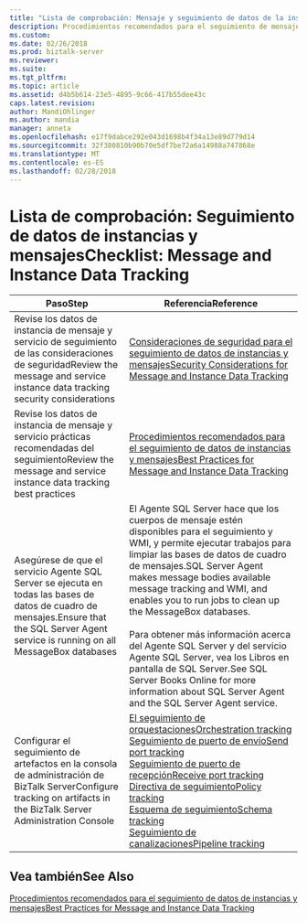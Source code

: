```yaml
---
title: "Lista de comprobación: Mensaje y seguimiento de datos de la instancia | Documentos de Microsoft"
description: Procedimientos recomendados para el seguimiento de mensajes, instancias y artefactos de BizTalk Server
ms.custom: 
ms.date: 02/26/2018
ms.prod: biztalk-server
ms.reviewer: 
ms.suite: 
ms.tgt_pltfrm: 
ms.topic: article
ms.assetid: d4b5b614-23e5-4895-9c66-417b55dee43c
caps.latest.revision: 
author: MandiOhlinger
ms.author: mandia
manager: anneta
ms.openlocfilehash: e17f9dabce292e043d1698b4f34a13e89d779d14
ms.sourcegitcommit: 32f380810b90b70e5df7be72a6a14988a747868e
ms.translationtype: MT
ms.contentlocale: es-ES
ms.lasthandoff: 02/28/2018
---
```

# <a name="checklist-message-and-instance-data-tracking"></a><span data-ttu-id="54259-103">Lista de comprobación: Seguimiento de datos de instancias y mensajes</span><span class="sxs-lookup"><span data-stu-id="54259-103">Checklist: Message and Instance Data Tracking</span></span>
|<span data-ttu-id="54259-104">Paso</span><span class="sxs-lookup"><span data-stu-id="54259-104">Step</span></span>|<span data-ttu-id="54259-105">Referencia</span><span class="sxs-lookup"><span data-stu-id="54259-105">Reference</span></span>|  
|----------|---------------|  
|<span data-ttu-id="54259-106">Revise los datos de instancia de mensaje y servicio de seguimiento de las consideraciones de seguridad</span><span class="sxs-lookup"><span data-stu-id="54259-106">Review the message and service instance data tracking  security considerations</span></span>|[<span data-ttu-id="54259-107">Consideraciones de seguridad para el seguimiento de datos de instancias y mensajes</span><span class="sxs-lookup"><span data-stu-id="54259-107">Security Considerations for Message and Instance Data Tracking</span></span>](../core/security-considerations-for-message-and-instance-data-tracking.md)|  
|<span data-ttu-id="54259-108">Revise los datos de instancia de mensaje y servicio prácticas recomendadas del seguimiento</span><span class="sxs-lookup"><span data-stu-id="54259-108">Review the  message and service instance data tracking best practices</span></span>|[<span data-ttu-id="54259-109">Procedimientos recomendados para el seguimiento de datos de instancias y mensajes</span><span class="sxs-lookup"><span data-stu-id="54259-109">Best Practices for Message and Instance Data Tracking</span></span>](../core/best-practices-for-message-and-instance-data-tracking.md)|  
|<span data-ttu-id="54259-110">Asegúrese de que el servicio Agente SQL Server se ejecuta en todas las bases de datos de cuadro de mensajes.</span><span class="sxs-lookup"><span data-stu-id="54259-110">Ensure that the SQL Server Agent service is running on all MessageBox databases</span></span>|<span data-ttu-id="54259-111">El Agente SQL Server hace que los cuerpos de mensaje estén disponibles para el seguimiento y WMI, y permite ejecutar trabajos para limpiar las bases de datos de cuadro de mensajes.</span><span class="sxs-lookup"><span data-stu-id="54259-111">SQL Server Agent makes message bodies available message tracking and WMI, and enables you to run jobs to clean up the MessageBox databases.</span></span><br /><br /> <span data-ttu-id="54259-112">Para obtener más información acerca del Agente SQL Server y del servicio Agente SQL Server, vea los Libros en pantalla de SQL Server.</span><span class="sxs-lookup"><span data-stu-id="54259-112">See SQL Server Books Online for more information about SQL Server Agent and the SQL Server Agent service.</span></span>|  
|<span data-ttu-id="54259-113">Configurar el seguimiento de artefactos en la consola de administración de BizTalk Server</span><span class="sxs-lookup"><span data-stu-id="54259-113">Configure tracking on artifacts in the BizTalk Server Administration Console</span></span>|[<span data-ttu-id="54259-114">El seguimiento de orquestaciones</span><span class="sxs-lookup"><span data-stu-id="54259-114">Orchestration tracking</span></span>](how-to-configure-tracking-for-an-orchestration.md)<br/>[<span data-ttu-id="54259-115">Seguimiento de puerto de envío</span><span class="sxs-lookup"><span data-stu-id="54259-115">Send port tracking</span></span>](how-to-configure-tracking-for-a-send-port.md)<br/>[<span data-ttu-id="54259-116">Seguimiento de puerto de recepción</span><span class="sxs-lookup"><span data-stu-id="54259-116">Receive port tracking</span></span>](how-to-configure-tracking-for-a-receive-port.md)<br/>[<span data-ttu-id="54259-117">Directiva de seguimiento</span><span class="sxs-lookup"><span data-stu-id="54259-117">Policy tracking</span></span>](how-to-configure-tracking-for-a-policy.md)<br/>[<span data-ttu-id="54259-118">Esquema de seguimiento</span><span class="sxs-lookup"><span data-stu-id="54259-118">Schema tracking</span></span>](how-to-configure-tracking-for-a-schema.md)<br/>[<span data-ttu-id="54259-119">Seguimiento de canalizaciones</span><span class="sxs-lookup"><span data-stu-id="54259-119">Pipeline tracking</span></span>](how-to-configure-tracking-for-a-pipeline.md)|  
  
## <a name="see-also"></a><span data-ttu-id="54259-120">Vea también</span><span class="sxs-lookup"><span data-stu-id="54259-120">See Also</span></span>  
 [<span data-ttu-id="54259-121">Procedimientos recomendados para el seguimiento de datos de instancias y mensajes</span><span class="sxs-lookup"><span data-stu-id="54259-121">Best Practices for Message and Instance Data Tracking</span></span>](../core/best-practices-for-message-and-instance-data-tracking.md)
